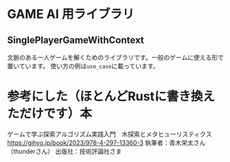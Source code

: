 # GAME AI 用ライブラリ

## SinglePlayerGameWithContext
文脈のある一人ゲームを解くためのライブラリです。一般のゲームに使える形で置いています。
使い方の例は`use_case`に載っています。


# 参考にした（ほとんどRustに書き換えただけです）本
ゲームで学ぶ探索アルゴリズム実践入門　木探索とメタヒューリスティクス
https://gihyo.jp/book/2023/978-4-297-13360-3
執筆者：青木栄太さん（thunderさん）
出版社：技術評論社さま